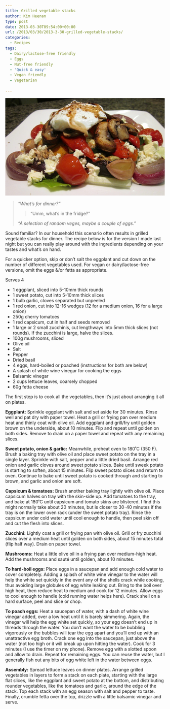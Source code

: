 ```yaml
---
title: Grilled vegetable stacks
author: Kim Heenan
type: post
date: 2013-03-30T09:54:00+00:00
url: /2013/03/30/2013-3-30-grilled-vegetable-stacks/
categories:
  - Recipes
tags:
  - Dairy/lactose-free friendly
  - Eggs
  - Nut-free friendly
  - 'Quick & easy'
  - Vegan friendly
  - Vegetarian

---
```


![](vege-stack.jpg)

> _“What’s for dinner?”_
>
> > “Umm, what’s in the fridge?”
>
> _“A selection of random veges, maybe a couple of eggs.”_

Sound familiar? In our household this scenario often results in grilled vegetable stacks for dinner. The recipe below is for the version I made last night but you can really play around with the ingredients depending on your tastes and what’s on hand.

<!--more-->

For a quicker option, skip or don’t salt the eggplant and cut down on the number of different vegetables used. For vegan or dairy/lactose-free versions, omit the eggs &/or fetta as appropriate.

Serves 4

  * 1 eggplant, sliced into 5-10mm thick rounds
  * 1 sweet potato, cut into 5-10mm thick slices
  * 1 bulb garlic, cloves separated but unpeeled
  * 1 red onion, cut into 12-16 wedges (12 for a medium onion, 16 for a large onion)
  * 250g cherry tomatoes
  * 1 red capsicum, cut in half and seeds removed
  * 1 large or 2 small zucchinis, cut lengthways into 5mm thick slices (not rounds). If the zucchini is large, halve the slices.
  * 100g mushrooms, sliced
  * Olive oil
  * Salt
  * Pepper
  * Dried basil
  * 4 eggs, hard-boiled or poached (instructions for both are below)
  * A splash of white wine vinegar for cooking the eggs
  * Balsamic vinegar
  * 2 cups lettuce leaves, coarsely chopped
  * 60g fetta cheese

The first step is to cook all the vegetables, then it’s just about arranging it all on plates.

**Eggplant:** Sprinkle eggplant with salt and set aside for 30 minutes. Rinse well and pat dry with paper towel. Heat a grill or frying pan over medium heat and thinly coat with olive oil. Add eggplant and grill/fry until golden brown on the underside, about 10 minutes. Flip and repeat until golden on both sides. Remove to drain on a paper towel and repeat with any remaining slices.

**Sweet potato, onion & garlic:** Meanwhile, preheat oven to 180˚C (350 F). Brush a baking tray with olive oil and place sweet potato on the tray in a single layer. Sprinkle with salt, pepper and a little dried basil. Arrange red onion and garlic cloves around sweet potato slices. Bake until sweek potato is starting to soften, about 15 minutes. Flip sweet potato slices and return to oven. Continue to bake until sweet potato is cooked through and starting to brown, and garlic and onion are soft.

**Capsicum & tomatoes:** Brush another baking tray lightly with olive oil. Place capsicum halves on tray with the skin-side up. Add tomatoes to the tray, and bake at 180˚C until capsicum and tomato skins are blistered. I find this might normally take about 20 minutes, but is closer to 30-40 minutes if the tray is on the lower oven rack (under the sweet potato tray). Rinse the capsicum under cold water until cool enough to handle, then peel skin off and cut the flesh into slices.

**Zucchini:** Lightly coat a grill or frying pan with olive oil. Grill or fry zucchini slices over a medium heat until golden on both sides, about 15 minutes total (flip half way). Drain on paper towel.

**Mushrooms:** Heat a little olive oil in a frying pan over medium-high heat. Add the mushrooms and sauté until golden, about 10 minutes.

**To hard-boil eggs:** Place eggs in a saucepan and add enough cold water to cover completely. Adding a splash of white wine vinegar to the water will help the white set quickly in the event any of the shells crack while cooking, thus avoiding large globules of egg white leaking out. Bring to the boil over high heat, then reduce heat to medium and cook for 12 minutes. Allow eggs to cool enough to handle (cold running water helps here). Crack shell on a hard surface, peel and slice or chop.

**To poach eggs:** Heat a saucepan of water, with a dash of white wine vinegar added, over a low heat until it is barely simmering. Again, the vinegar will help the egg white set quickly, so your egg doesn’t end up in threads through the water. You don’t want the water to be bubbling vigorously or the bubbles will tear the egg apart and you’ll end up with an unattractive egg broth. Crack one egg into the saucepan, just above the water (not too high or it will break up upon hitting the water). Cook for 3 minutes (I use the timer on my phone). Remove egg with a slotted spoon and allow to drain. Repeat for remaining eggs. You can reuse the water, but I generally fish out any bits of egg white left in the water between eggs.

**Assembly:** Spread lettuce leaves on dinner plates. Arrange grilled vegetables in layers to form a stack on each plate, starting with the large flat slices, like the eggplant and sweet potato at the bottom, and distributing rounder vegetables, like the tomatoes and garlic, around the edge of the stack. Top each stack with an egg season with salt and pepper to taste. Finally, crumble fetta over the top, drizzle with a little balsamic vinegar and serve.

